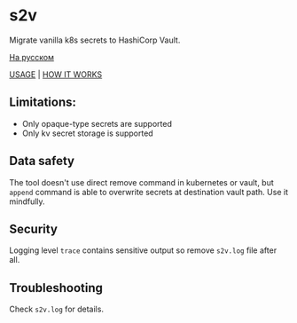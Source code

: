 # s2v

Migrate vanilla k8s secrets to HashiCorp Vault.

[На русском](README.RU.md)

[USAGE](USAGE.md) | [HOW IT WORKS](HOW-IT-WORKS.md)

## Limitations:

- Only opaque-type secrets are supported
- Only kv secret storage is supported

## Data safety

The tool doesn't use direct remove command in kubernetes or vault, but `append` command 
is able to overwrite secrets at destination vault path. Use it mindfully.

## Security

Logging level `trace` contains sensitive output so remove `s2v.log` file after all.

## Troubleshooting

Check `s2v.log` for details.
